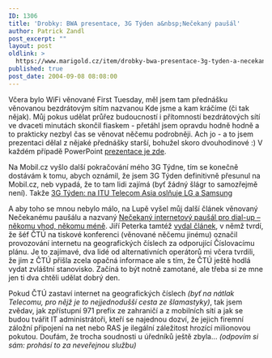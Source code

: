```yaml
---
ID: 1306
title: 'Drobky: BWA presentace, 3G Týden a&nbsp;Nečekaný paušál'
author: Patrick Zandl
post_excerpt: ""
layout: post
oldlink: >
  https://www.marigold.cz/item/drobky-bwa-presentace-3g-tyden-a-necekany-pausal
published: true
post_date: 2004-09-08 08:08:00
---
```

<p>
Včera bylo WiFi věnované First Tuesday, měl jsem tam přednášku věnovanou bezdrátovým sítím nazvanou Kde jsme a kam kráčíme (či tak nějak). Můj pokus udělat průřez budoucností i přítomností bezdrátových sítí ve dvaceti minutách skončil fiaskem - přetáhl jsem opravdu hodně hodně a to prakticky nezbyl čas se věnovat něčemu podrobněji. Ach jo - a to jsem prezentaci dělal z nějaké přednášky starší, bohužel skoro dvouhodinové :) V každém případě PowerPoint <a href="http://www.marigold.cz/download/bwa.ppt">prezentace je zde</a>.</p>

<p>
Na Mobil.cz vyšlo další pokračování mého 3G Týdne, tím se konečně dostávám k tomu, abych oznámil, že jsem 3G Týden definitivně přesunul na Mobil.cz, neb vypadá, že to tam lidi zajímá (byť žádný šlágr to samozřejmě není). Takže <a href="http://mobil.idnes.cz/fixni_spojeni/sluzby_operatoru/zpravy-sluzby_operatoru/tyden3G040907.html">3G Týden: na ITU Telecom Asia oslňuje LG a Samsung</a></p>

<p>
A aby toho se mnou nebylo málo, na Lupě vyšel můj další článek věnovaný Nečekanému paušálu a nazvaný <a href="http://www.lupa.cz/clanek.php3?show=3623">Nečekaný internetový paušál pro dial-up – někomu vhod, někomu méně</a>. Jiří Peterka tamtéž <a href="http://www.lupa.cz/clanek.php3?show=3624">vydal článek</a>, v němž tvrdí, že šéf ČTÚ na tiskové konferenci (věnované něčemu jinému) označil provozování internetu na geografických číslech za odporující Číslovacímu plánu. Je to zajímavé, dva lidé od alternativních operátorů mi včera tvrdili, že jim z ČTÚ přišla zcela opačná informace ale s tím, že ČTÚ ještě hodlá vydat zvláštní stanovisko. Začíná to být notně zamotané, ale třeba si ze mne jen ti dva chtěli udělat dobrý den. </p>

<p>
Pokud ČTÚ zastaví internet na geografických číslech <i>(byť na nátlak Telecomu, pro nějž je to nejjednodušší cesta ze šlamastyky)</i>, tak jsem zvědav, jak zpřístupní 971 prefix ze zahraničí a z mobilních sítí a jak se budou tvářit IT administrátoři, kteří se najednou dozví, že jejich firemní záložní připojení na net nebo RAS je ilegální záležitost hrozící milionovou pokutou. Doufám, že trocha soudnosti u úředníků ještě zbyla&#8230; <i>(odpovím si sám: prohásí to za neveřejnou službu)</i></p>
